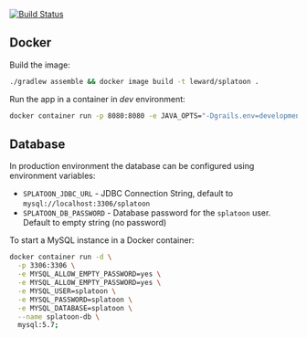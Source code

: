 [![Build Status](https://travis-ci.org/Leward/splatoon.svg?branch=master)](https://travis-ci.org/Leward/splatoon)

## Docker

Build the image:
```bash
./gradlew assemble && docker image build -t leward/splatoon .
```

Run the app in a container in *dev* environment:
```bash
docker container run -p 8080:8080 -e JAVA_OPTS="-Dgrails.env=development" leward/splatoon
```

## Database 

In production environment the database can be configured using environment variables:

* `SPLATOON_JDBC_URL` - JDBC Connection String, default to `mysql://localhost:3306/splatoon`
* `SPLATOON_DB_PASSWORD` - Database password for the `splatoon` user. Default to empty string (no password)

To start a MySQL instance in a Docker container: 
```bash
docker container run -d \
  -p 3306:3306 \
  -e MYSQL_ALLOW_EMPTY_PASSWORD=yes \
  -e MYSQL_ALLOW_EMPTY_PASSWORD=yes \
  -e MYSQL_USER=splatoon \
  -e MYSQL_PASSWORD=splatoon \
  -e MYSQL_DATABASE=splatoon \
  --name splatoon-db \
  mysql:5.7;
```